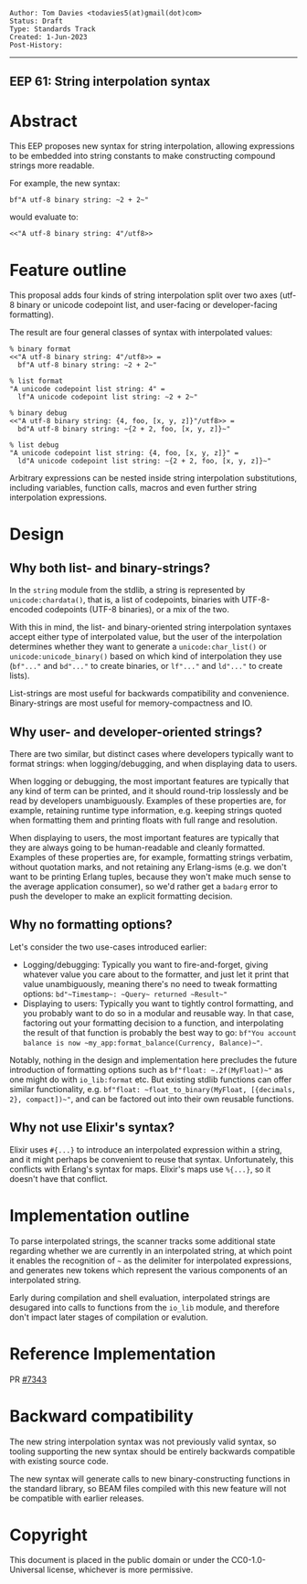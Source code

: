     Author: Tom Davies <todavies5(at)gmail(dot)com>
    Status: Draft
    Type: Standards Track
    Created: 1-Jun-2023
    Post-History:
****
EEP 61: String interpolation syntax
----

Abstract
========

This EEP proposes new syntax for string interpolation, allowing expressions to be embedded
into string constants to make constructing compound strings more readable.

For example, the new syntax:

```
bf"A utf-8 binary string: ~2 + 2~"
```

would evaluate to:

```
<<"A utf-8 binary string: 4"/utf8>>
```

Feature outline
========

This proposal adds four kinds of string interpolation split over two axes (utf-8 binary or
unicode codepoint list, and user-facing or developer-facing formatting).

The result are four general classes of syntax with interpolated values:

```
% binary format
<<"A utf-8 binary string: 4"/utf8>> =
  bf"A utf-8 binary string: ~2 + 2~"
```

```
% list format
"A unicode codepoint list string: 4" =
  lf"A unicode codepoint list string: ~2 + 2~"
```

```
% binary debug
<<"A utf-8 binary string: {4, foo, [x, y, z]}"/utf8>> =
  bd"A utf-8 binary string: ~{2 + 2, foo, [x, y, z]}~"
```

```
% list debug
"A unicode codepoint list string: {4, foo, [x, y, z]}" =
  ld"A unicode codepoint list string: ~{2 + 2, foo, [x, y, z]}~"
```

Arbitrary expressions can be nested inside string interpolation
substitutions, including variables, function calls, macros and
even further string interpolation expressions.

Design
======

Why both list- and binary-strings?
-----------------------------

In the `string` module from the stdlib, a string is represented by
`unicode:chardata()`, that is, a list of codepoints, binaries with
UTF-8-encoded codepoints (UTF-8 binaries), or a mix of the two.

With this in mind, the list- and binary-oriented string interpolation
syntaxes accept either type of interpolated value, but the user
of the interpolation determines whether they want to generate a
`unicode:char_list()` or `unicode:unicode_binary()` based on which
kind of interpolation they use (`bf"..."` and `bd"..."` to create
binaries, or `lf"..."` and `ld"..."` to create lists).

List-strings are most useful for backwards compatibility and convenience.
Binary-strings are most useful for memory-compactness and IO.

Why user- and developer-oriented strings?
-----------------------------------------

There are two similar, but distinct cases where developers typically
want to format strings: when logging/debugging, and when displaying
data to users.

When logging or debugging, the most important features are typically
that any kind of term can be printed, and it should round-trip
losslessly and be read by developers unambiguously. Examples of these
properties are, for example, retaining runtime type information, e.g.
keeping strings quoted when formatting them and printing floats
with full range and resolution.

When displaying to users, the most important features are typically
that they are always going to be human-readable and cleanly formatted.
Examples of these properties are, for example, formatting strings
verbatim, without quotation marks, and not retaining any Erlang-isms
(e.g. we don't want to be printing Erlang tuples, because they won't
make much sense to the average application consumer), so we'd rather
get a `badarg` error to push the developer to make an explicit
formatting decision.

Why no formatting options?
--------------------------

Let's consider the two use-cases introduced earlier:

- Logging/debugging: Typically you want to fire-and-forget, giving
  whatever value you care about to the formatter, and just let it
  print that value unambiguously, meaning there's no need to tweak
  formatting options: `bd"~Timestamp~: ~Query~ returned ~Result~"`
- Displaying to users: Typically you want to tightly control formatting,
  and you probably want to do so in a modular and reusable way. In that
  case, factoring out your formatting decision to a function, and
  interpolating the result of that function is probably the best way to
  go: `bf"You account balance is now ~my_app:format_balance(Currency, Balance)~"`.

Notably, nothing in the design and implementation here precludes the
future introduction of formatting options such as `bf"float: ~.2f(MyFloat)~"` as one might do
with `io_lib:format` etc. But existing stdlib functions can offer
similar functionality, e.g. `bf"float: ~float_to_binary(MyFloat, [{decimals, 2}, compact])~"`,
and can be factored out into their own reusable functions.

Why not use Elixir's syntax?
----------------

Elixir uses `#{...}` to introduce an interpolated expression within a string, and it might
perhaps be convenient to reuse that syntax. Unfortunately, this conflicts with Erlang's
syntax for maps. Elixir's maps use `%{...}`, so it doesn't have that conflict.

Implementation outline
==============

To parse interpolated strings, the scanner tracks some additional state
regarding whether we are currently in an interpolated string, at which
point it enables the recognition of `~` as the delimiter for
interpolated expressions, and generates new tokens which represent the
various components of an interpolated string.

Early during compilation and shell evaluation, interpolated strings are
desugared into calls to functions from the `io_lib` module, and
therefore don't impact later stages of compilation or evalution.

Reference Implementation
========

PR [#7343](https://github.com/erlang/otp/pull/7343)

Backward compatibility
========

The new string interpolation syntax was not previously valid syntax, so
tooling supporting the new syntax should be entirely backwards compatible
with existing source code.

The new syntax will generate calls to new binary-constructing functions
in the standard library, so BEAM files compiled with this new feature
will not be compatible with earlier releases.

Copyright
=========

This document is placed in the public domain or under the CC0-1.0-Universal
license, whichever is more permissive.
